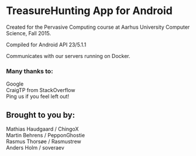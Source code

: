 # TreasureHunting App for Android
Created for the Pervasive Computing course at Aarhus University Computer Science, Fall 2015.

Compiled for Android API 23/5.1.1

Communicates with our servers running on Docker.

### Many thanks to:  
Google  
CraigTP from StackOverflow  
Ping us if you feel left out!  


## Brought to you by:
Mathias Haudgaard 	/ ChingoX  
Martin Behrens 		/ PepponGhostie  
Rasmus Thorsøe 		/ Rasmustrew  
Anders Holm 		/ soveraev  

